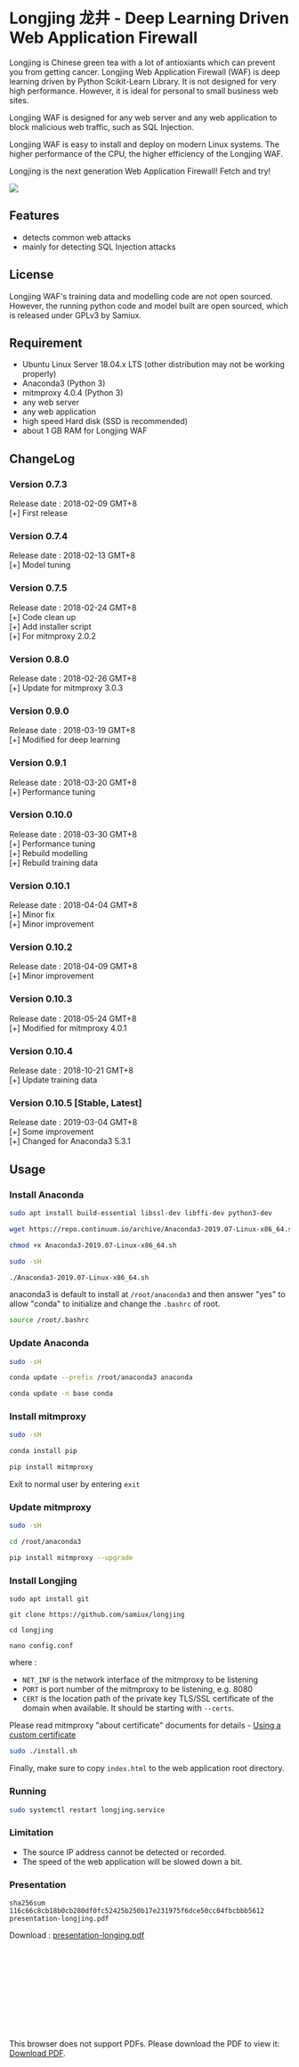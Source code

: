 # **Longjing 龙井 - Deep Learning Driven Web Application Firewall**

Longjing is Chinese green tea with a lot of antioxiants which can prevent you from getting cancer. Longjing Web Application Firewall (WAF) is deep learning driven by Python Scikit-Learn Library.  It is not designed for very high performance.  However, it is ideal for personal to small business web sites.

Longjing WAF is designed for any web server and any web application to block malicious web traffic, such as SQL Injection.

Longjing WAF is easy to install and deploy on modern Linux systems. The higher performance of the CPU, the higher efficiency of the Longjing WAF.

Longjing is the next generation Web Application Firewall! Fetch and try!

[![](https://img.youtube.com/vi/7ugn1bw4ZTA/0.jpg)](https://www.youtube.com/watch?v=7ugn1bw4ZTA)

## Features 

- detects common web attacks
- mainly for detecting SQL Injection attacks

## License

Longjing WAF's training data and modelling code are not open sourced.  However, the running python code and model built are open sourced, which is released under GPLv3 by Samiux.

## Requirement

- Ubuntu Linux Server 18.04.x LTS (other distribution may not be working properly)  
- Anaconda3 (Python 3)  
- mitmproxy 4.0.4 (Python 3)  
- any web server  
- any web application  
- high speed Hard disk (SSD is recommended)  
- about 1 GB RAM for Longjing WAF  

## ChangeLog

### Version 0.7.3  
Release date : 2018-02-09 GMT+8  
[+] First release  

### Version 0.7.4  
Release date : 2018-02-13 GMT+8  
[+] Model tuning  

### Version 0.7.5  
Release date : 2018-02-24 GMT+8  
[+] Code clean up  
[+] Add installer script  
[+] For mitmproxy 2.0.2  

### Version 0.8.0
Release date : 2018-02-26 GMT+8  
[+] Update for mitmproxy 3.0.3  

### Version 0.9.0
Release date : 2018-03-19 GMT+8  
[+] Modified for deep learning  

### Version 0.9.1
Release date : 2018-03-20 GMT+8  
[+] Performance tuning  

### Version 0.10.0
Release date : 2018-03-30 GMT+8  
[+] Performance tuning  
[+] Rebuild modelling  
[+] Rebuild training data  

### Version 0.10.1
Release date : 2018-04-04 GMT+8  
[+] Minor fix  
[+] Minor improvement  

### Version 0.10.2
Release date : 2018-04-09 GMT+8  
[+] Minor improvement  

### Version 0.10.3
Release date : 2018-05-24 GMT+8  
[+] Modified for mitmproxy 4.0.1  

### Version 0.10.4
Release date : 2018-10-21 GMT+8  
[+] Update training data  

### Version 0.10.5 [Stable, Latest]
Release date : 2019-03-04 GMT+8  
[+] Some improvement  
[+] Changed for Anaconda3 5.3.1  

## Usage

### Install Anaconda

```bash
sudo apt install build-essential libssl-dev libffi-dev python3-dev

wget https://repo.continuum.io/archive/Anaconda3-2019.07-Linux-x86_64.sh

chmod +x Anaconda3-2019.07-Linux-x86_64.sh

sudo -sH

./Anaconda3-2019.07-Linux-x86_64.sh
```

anaconda3 is default to install at ```/root/anaconda3``` and then answer "yes" to allow "conda" to initialize and change the ```.bashrc``` of root.

```bash
source /root/.bashrc
```

### Update Anaconda

```bash
sudo -sH

conda update --prefix /root/anaconda3 anaconda

conda update -n base conda
```

### Install mitmproxy

```bash
sudo -sH

conda install pip

pip install mitmproxy
```

Exit to normal user by entering ```exit```

### Update mitmproxy

```bash
sudo -sH

cd /root/anaconda3

pip install mitmproxy --upgrade
```

### Install Longjing

```
sudo apt install git

git clone https://github.com/samiux/longjing

cd longjing

nano config.conf
```

where :
- ```NET_INF``` is the network interface of the mitmproxy to be listening
- ```PORT``` is port number of the mitmproxy to be listening, e.g. 8080
- ```CERT``` is the location path of the private key TLS/SSL certificate of the domain when available.  It should be starting with ```--certs```.

Please read mitmproxy "about certificate" documents for details - [Using a custom certificate](https://mitmproxy.org/docs/latest/concepts-certificates/)

```bash
sudo ./install.sh
```

Finally, make sure to copy ```index.html``` to the web application root directory.

### Running

```bash
sudo systemctl restart longjing.service
```

### Limitation

- The source IP address cannot be detected or recorded.
- The speed of the web application will be slowed down a bit.

### Presentation

```sha256sum 116c66c8cb18b0cb280df0fc52425b250b17e231975f6dce50cc04fbcbbb5612  presentation-longjing.pdf```

Download : [presentation-longing.pdf](https://github.com/samiux/samiux.github.io/blob/master/pdf/presentation-longjing.pdf)

<object data="https://github.com/samiux/samiux.github.io/blob/master/pdf/presentation-longjing.pdf" type="application/pdf" width="900px" height="700px">
    <embed src="https://github.com/samiux/samiux.github.io/blob/master/pdf/presentation-longjing.pdf">
        <p>This browser does not support PDFs. Please download the PDF to view it: <a href="https://github.com/samiux/samiux.github.io/blob/master/pdf/presentation-longjing.pdf">Download PDF</a>.</p>
</object>

